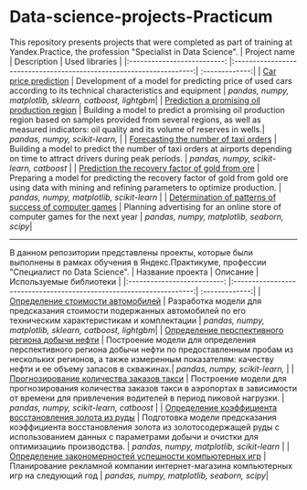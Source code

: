 # Data-science-projects-Practicum
This repository presents projects that were completed as part of training at Yandex.Practice, the profession "Specialist in Data Science".
| Project name | Description | Used libraries  |
|:--------------------------: |:-------------------------------------------------------------------:| :-------------:|
| [Car price prediction](https://github.com/MariaMyslivets/Data-Science-projects-Practicum/tree/main/Car-price) | Development of a model for predicting price of used cars according to its technical characteristics and equipment | *pandas,*  *numpy,* *matplotlib,* *sklearn,* *catboost,* *lightgbm*|
| [Prediction a promising oil production region](https://github.com/MariaMyslivets/Data-Science-projects-Practicum/tree/main/Choosing_a_location_for_a_well) | Building a model to predict a promising oil production region based on samples provided from several regions, as well as measured indicators: oil quality and its volume of reserves in wells.| *pandas,* *numpy,* *scikit-learn,* |
| [Forecasting the number of taxi orders](https://github.com/MariaMyslivets/Data-Science-projects-Practicum/tree/main/Number-of-taxi-orders) | Building a model to predict the number of taxi orders at airports depending on time to attract drivers during peak periods. | *pandas,* *numpy,* *scikit-learn,* *catboost* |
| [Prediction the recovery factor of gold from ore](https://github.com/MariaMyslivets/Data-Science-projects-Practicum/tree/main/Recovery_of_gold_from_ore) | Preparing a model for predicting the recovery factor of gold from gold ore using data with mining and refining parameters to optimize production.  | *pandas,* *numpy,* *matplotlib,* *scikit-learn* |
| [Determination of patterns of success of computer games](https://github.com/MariaMyslivets/Data-Science-projects-Practicum/tree/main/The_success_of_computer_games) | Planning advertising for an online store of computer games for the next year | *pandas,* *numpy,* *matplotlib,*  *seaborn,* *scipy*|




***
В данном репозитории представлены проекты, которые были выполнены в рамках обучения в Яндекс.Практикуме, профессии "Специалист по Data Science".
| Название проекта | Описание | Используемые библиотеки |
|:--------------------------: |:-------------------------------------------------------------------:| :-------------:|
| [Определение стоимости автомобилей](https://github.com/MariaMyslivets/Data-Science-projects-Practicum/tree/main/Car-price) | Разработка модели для предсказания стоимости подержанных автомобилей по его техническим характеристикам и комплектации | *pandas,*  *numpy,* *matplotlib,* *sklearn,* *catboost,* *lightgbm*|
| [Определение перспективного региона добычи нефти](https://github.com/MariaMyslivets/Data-Science-projects-Practicum/tree/main/Choosing_a_location_for_a_well) | Построение модели для определения перспективного региона добычи нефти по предоставленным пробам из нескольких регионов, а также измеренным показателям: качеству нефти и ее объему запасов в скважинах.| *pandas,* *numpy,* *scikit-learn,* |
| [Прогнозирование количества заказов такси](https://github.com/MariaMyslivets/Data-Science-projects-Practicum/tree/main/Number-of-taxi-orders) | Построение модели для прогнозирования количества заказов такси в аэропортах в зависимости от времени для привлечения водителей в период пиковой нагрузки. | *pandas,* *numpy,* *scikit-learn,* *catboost* |
| [Определение коэффициента восстановления золота из руды](https://github.com/MariaMyslivets/Data-Science-projects-Practicum/tree/main/Recovery_of_gold_from_ore) | Подготовка модели предсказания коэффициента восстановления золота из золотосодержащей руды с использованием данных с параметрами добычи и очистки для оптимизацииь производства.  | *pandas,* *numpy,* *matplotlib,* *scikit-learn* |
| [Определение закономерностей успешности компьютерных игр](https://github.com/MariaMyslivets/Data-Science-projects-Practicum/tree/main/The_success_of_computer_games) | Планирование рекламной компании интернет-магазина компьютерных игр на следующий год | *pandas,* *numpy,* *matplotlib,*  *seaborn,* *scipy*|

